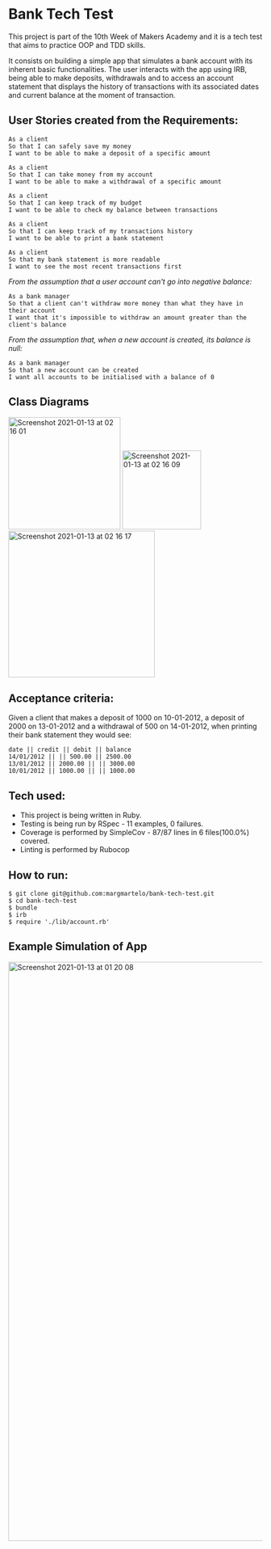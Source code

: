 # **Bank Tech Test**

This project is part of the 10th Week of Makers Academy and it is a tech test that aims to practice OOP and TDD skills.

It consists on building a simple app that simulates a bank account with its inherent basic functionalities. The user interacts with the app using IRB, being able to make deposits, withdrawals and to access an account statement that displays the history of transactions with its associated dates and current balance at the moment of transaction.


## User Stories created from the Requirements:
```
As a client
So that I can safely save my money
I want to be able to make a deposit of a specific amount
```
```
As a client
So that I can take money from my account
I want to be able to make a withdrawal of a specific amount
```
```
As a client
So that I can keep track of my budget
I want to be able to check my balance between transactions
```
```
As a client
So that I can keep track of my transactions history
I want to be able to print a bank statement
```
```
As a client
So that my bank statement is more readable
I want to see the most recent transactions first
```
*From the assumption that a user account can't go into negative balance:*
```
As a bank manager
So that a client can't withdraw more money than what they have in their account
I want that it's impossible to withdraw an amount greater than the client's balance
```
*From the assumption that, when a new account is created, its balance is null:*
```
As a bank manager
So that a new account can be created
I want all accounts to be initialised with a balance of 0  
```


## Class Diagrams

<img width="222" alt="Screenshot 2021-01-13 at 02 16 01" src="https://user-images.githubusercontent.com/65411964/104397883-9375b000-5545-11eb-92b3-7c06e90bab23.png">

<img width="156" alt="Screenshot 2021-01-13 at 02 16 09" src="https://user-images.githubusercontent.com/65411964/104397910-a0929f00-5545-11eb-8fa3-07b55474be74.png">

<img width="290" alt="Screenshot 2021-01-13 at 02 16 17" src="https://user-images.githubusercontent.com/65411964/104397932-ad16f780-5545-11eb-9f24-7299dc57373a.png">


## Acceptance criteria:

Given a client that makes a deposit of 1000 on 10-01-2012, a deposit of 2000 on 13-01-2012 and a withdrawal of 500 on 14-01-2012, when printing their bank statement they would see:

```
date || credit || debit || balance
14/01/2012 || || 500.00 || 2500.00
13/01/2012 || 2000.00 || || 3000.00
10/01/2012 || 1000.00 || || 1000.00
```

## Tech used:

* This project is being written in Ruby.
* Testing is being run by RSpec - 11 examples, 0 failures.
* Coverage is performed by SimpleCov - 87/87 lines in 6 files(100.0%) covered.
* Linting is performed by Rubocop


## How to run:

```
$ git clone git@github.com:margmartelo/bank-tech-test.git
$ cd bank-tech-test
$ bundle
$ irb
$ require './lib/account.rb'
```


## Example Simulation of App


<img width="1146" alt="Screenshot 2021-01-13 at 01 20 08" src="https://user-images.githubusercontent.com/65411964/104394528-b6e92c80-553e-11eb-9ec4-c5daf302c4d4.png">
 
